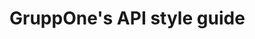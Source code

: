 # GruppOne's API style guide

<!-- TODO write this docs file! -->
<!-- XXX should this be in ita or en? -->

<!-- i parametri nel path se sono condivisi tra tutte le operazioni(i.e. put, get, delete ecc.) di un endpoint VANNO MESSI subito dopo l'endpoint ->

<!-- specificare la description in un response 200 Ã¨ utile, specificarla in qualsiasi altro response Ã¨ ESSENZIALE -->
<!-- all operationIds should start with a lowercase letter -->
<!-- all operationIds should start with a verb: createNewUser OK, newUser BAD -->
<!-- if a single endpoint has more operation (i.e. get, put, delete exc.), you MUST place it first>
